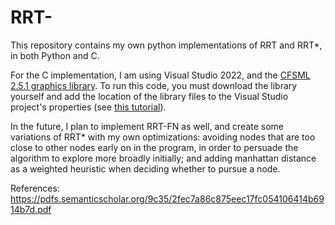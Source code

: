 # RRT-

This repository contains my own python implementations of RRT and RRT*, in both Python and C.

For the C implementation, I am using Visual Studio 2022, and the [CFSML 2.5.1 graphics library](https://www.sfml-dev.org/download/csfml/). To run this code, you must download the library yourself and add the location of the library files to the Visual Studio project's properties (see [this tutorial](https://www.sfml-dev.org/tutorials/2.5/start-vc.php)).

In the future, I plan to implement RRT-FN as well, and create some variations of RRT* with my own optimizations: avoiding nodes that are too close to other nodes early on in the program, in order to persuade the algorithm to explore more broadly initially; and adding manhattan distance as a weighted heuristic when deciding whether to pursue a node.

References: https://pdfs.semanticscholar.org/9c35/2fec7a86c875eec17fc054106414b6914b7d.pdf